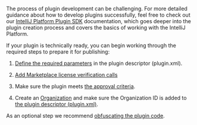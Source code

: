 [//]: # (title: Preparing Your Plugin for Publication)


The process of plugin development can be challenging. For more detailed guidance about how to develop plugins successfully, feel free to check out our [IntelliJ Platform Plugin SDK](https://plugins.jetbrains.com/docs/intellij/welcome.html) documentation, which goes deeper into the plugin creation process and covers the basics of working with the IntelliJ Platform.

If your plugin is technically ready, you can begin working through the <control>required</control> steps to prepare it for publishing:

1. [Define the required parameters](add-required-parameters.md) in the plugin descriptor (plugin.xml).

2. [Add Marketplace license verification calls](add-marketplace-license-verification-calls-to-the-plugin-code.md)

3. Make sure the plugin meets [the approval criteria](https://plugins.jetbrains.com/legal/approval-guidelines).

4. Create an [Organization](organizations.md) and make sure the Organization ID is added to [the plugin descriptor (plugin.xml)](https://plugins.jetbrains.com/docs/intellij/plugin-configuration-file.html).



As an <control>optional step</control> we recommend [obfuscating the plugin code](obfuscate-the-plugin.md). 

